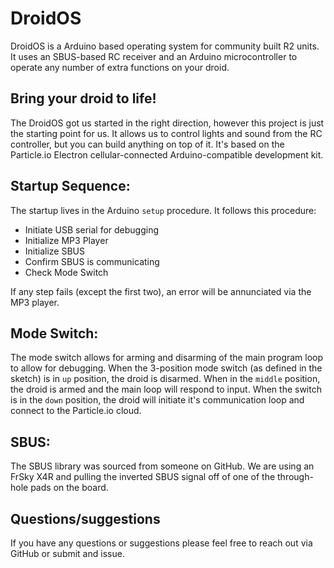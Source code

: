 # DroidOS

DroidOS is a Arduino based operating system for community built R2 units. It uses an SBUS-based RC receiver and an Arduino microcontroller to operate any number of extra functions on your droid.

## Bring your droid to life!

The DroidOS got us started in the right direction, however this project is just the starting point for us. It allows us to control lights and sound from the RC controller, but you can build anything on top of it. It's based on the Particle.io Electron cellular-connected Arduino-compatible development kit.

## Startup Sequence:  
The startup lives in the Arduino `setup` procedure. It follows this procedure:

* Initiate USB serial for debugging
* Initialize MP3 Player
* Initialize SBUS
* Confirm SBUS is communicating
* Check Mode Switch

If any step fails (except the first two), an error will be annunciated via the MP3 player.

## Mode Switch:
The mode switch allows for arming and disarming of the main program loop to allow for debugging. When the 3-position mode switch (as defined in the sketch) is in `up` position, the droid is disarmed. When in the `middle` position, the droid is armed and the main loop will respond to input. When the switch is in the `down` position, the droid will initiate it's communication loop and connect to the Particle.io cloud.

## SBUS:
The SBUS library was sourced from someone on GitHub. We are using an FrSky X4R and pulling the inverted SBUS signal off of one of the through-hole pads on the board. 

## Questions/suggestions
If you have any questions or suggestions please feel free to reach out via GitHub or submit and issue.
